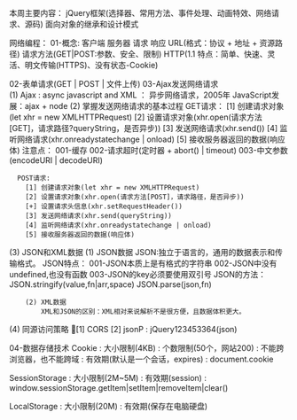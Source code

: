 
本周主要内容：
  jQuery框架(选择器、常用方法、事件处理、动画特效、网络请求、源码)
  面向对象的继承和设计模式


网络编程：
01-概念: 客户端 服务器 请求 响应 URL(格式：协议 + 地址 + 资源路径) 请求方法(GET|POST:参数、安全、限制)
      HTTP(1.1 特点：简单、快速、灵活、明文传输(HTTPS)、没有状态-Cookie)

02-表单请求(GET | POST | 文件上传) 
03-Ajax发送网络请求   
  (1) Ajax : async javascript and XML ： 异步网络请求，2005年 JavaScript发展：ajax + node 
  (2) 掌握发送网络请求的基本过程
      GET请求：
        [1] 创建请求对象(let xhr = new XMLHTTPRequest)
        [2] 设置请求对象(xhr.open(请求方法[GET]，请求路径?queryString，是否异步))
        [3] 发送网络请求(xhr.send())
        [4] 监听网络请求(xhr.onreadystatechange | onload)
        [5] 接收服务器返回的数据(响应体)
        注意点：
          001-缓存
          002-请求超时(定时器 + abort() | timeout)
          003-中文参数(encodeURI | decodeURI)

      POST请求:
        [1] 创建请求对象(let xhr = new XMLHTTPRequest)
        [2] 设置请求对象(xhr.open(请求方法[POST]，请求路径，是否异步))
        [+] 设置请求头信息(xhr.setRequestHeader())
        [3] 发送网络请求(xhr.send(queryString))
        [4] 监听网络请求(xhr.onreadystatechange | onload)
        [5] 接收服务器返回的数据(响应体)

  (3) JSON和XML数据
        (1) JSON数据
            JSON:独立于语言的，通用的数据表示和传输格式。
            JSON特点：
              001-JSON本质上是有格式的字符串
              002-JSON中没有undefined,也没有函数
              003-JSON的key必须要使用双引号
            JSON的方法：
              JSON.stringify(value,fn|arr,space)
              JSON.parse(json,fn)

        (2) XML数据
            XML和JSON的区别：XML相对来说解析不是很方便，且数据体积更大。

  (4) 同源访问策略
      [1] CORS
      [2] jsonP : <script src="url"></script>  jQuery123453364(json)

04-数据存储技术
  Cookie 
    : 大小限制(4KB)
    : 个数限制(50个，网站200)
    : 不能跨浏览器，也不能跨域
    : 有效期(默认是一个会话，expires)
    : document.cookie  

  SessionStorage
    : 大小限制(2M~5M)
    : 有效期(session)
    : window.sessionStorage.getItem|setItem|removeItem|clear()
    
  LocalStorage
    : 大小限制(20M)
    : 有效期(保存在电脑硬盘)